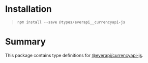 # Installation

> `npm install --save @types/everapi__currencyapi-js`

# Summary

This package contains type definitions for [@everapi/currencyapi-js](https://www.npmjs.com/package/@everapi/currencyapi-js).
